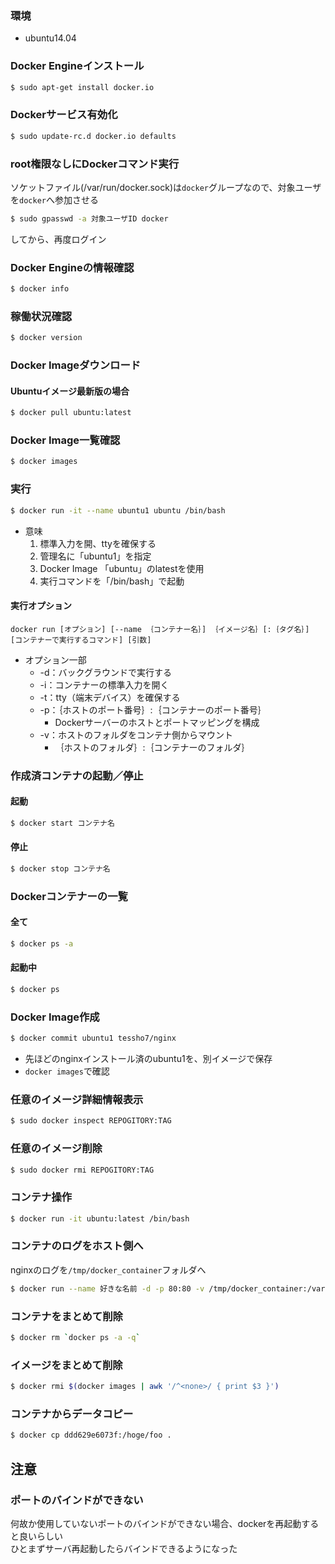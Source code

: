 ### 環境
- ubuntu14.04

### Docker Engineインストール
``` bash
$ sudo apt-get install docker.io
```

### Dockerサービス有効化
```bash
$ sudo update-rc.d docker.io defaults
```

### root権限なしにDockerコマンド実行
ソケットファイル(/var/run/docker.sock)は`docker`グループなので、対象ユーザを`docker`へ参加させる
```bash
$ sudo gpasswd -a 対象ユーザID docker
```
してから、再度ログイン

### Docker Engineの情報確認
```bash
$ docker info
```

### 稼働状況確認
```bash
$ docker version
```

### Docker Imageダウンロード

#### Ubuntuイメージ最新版の場合
```bash
$ docker pull ubuntu:latest
```

### Docker Image一覧確認
```bash
$ docker images
```

### 実行
```bash
$ docker run -it --name ubuntu1 ubuntu /bin/bash
```
- 意味
	1. 標準入力を開、ttyを確保する
	2. 管理名に「ubuntu1」を指定
	3. Docker Image 「ubuntu」のlatestを使用
	4. 実行コマンドを「/bin/bash」で起動

#### 実行オプション
```
docker run [オプション] [--name ｛コンテナー名｝] ｛イメージ名｝[:｛タグ名｝] [コンテナーで実行するコマンド] [引数]
```
- オプション一部
	- -d：バックグラウンドで実行する
	- -i：コンテナーの標準入力を開く
	- -t：tty（端末デバイス）を確保する
	- -p：｛ホストのポート番号｝:｛コンテナーのポート番号｝
		- Dockerサーバーのホストとポートマッピングを構成
	- -v：ホストのフォルダをコンテナ側からマウント
		- ｛ホストのフォルダ｝:｛コンテナーのフォルダ｝

### 作成済コンテナの起動／停止
#### 起動
```bash
$ docker start コンテナ名
```
#### 停止
```bash
$ docker stop コンテナ名
```

### Dockerコンテナーの一覧
#### 全て
```bash
$ docker ps -a
```
#### 起動中
```bash
$ docker ps
```

### Docker Image作成
```bash
$ docker commit ubuntu1 tessho7/nginx
```
- 先ほどのnginxインストール済のubuntu1を、別イメージで保存
- `docker images`で確認

### 任意のイメージ詳細情報表示
```bash
$ sudo docker inspect REPOGITORY:TAG
```

### 任意のイメージ削除
```bash
$ sudo docker rmi REPOGITORY:TAG
```

### コンテナ操作
```bash
$ docker run -it ubuntu:latest /bin/bash
```

### コンテナのログをホスト側へ
nginxのログを`/tmp/docker_container`フォルダへ
```bash
$ docker run --name 好きな名前 -d -p 80:80 -v /tmp/docker_container:/var/log/nginx tessho7/nginx_on_ubuntu
```

### コンテナをまとめて削除
```bash
$ docker rm `docker ps -a -q`
```

### イメージ<none>をまとめて削除
```bash
$ docker rmi $(docker images | awk '/^<none>/ { print $3 }')
```

### コンテナからデータコピー
```bash
$ docker cp ddd629e6073f:/hoge/foo .
```

## 注意
### ポートのバインドができない
何故か使用していないポートのバインドができない場合、dockerを再起動すると良いらしい  
ひとまずサーバ再起動したらバインドできるようになった
